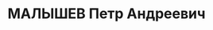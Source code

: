 ---
title: МАЛЫШЕВ Петр Андреевич
description: "Род. в 1905, Ленинградская обл., Островский р-н, Горайский с/с, дер.\
  \ Сухлово, русский. Проживал: Остяко-Вогульский окр., с. Березово, Кооперативная\
  \ ул., д. 4. Ссыльный, рабочий \n  Арестован 28.08.1936. Обв. по ст. ст. 58-8-11\
  \ УК РСФСР. Приговор: выездная сессия ВК ВС СССР в г. Тюмень, 05.05.1937 – ВМН.\
  \ Расстрелян 05.05.1937, в г. Тюмень"
---
